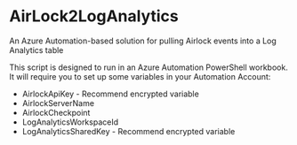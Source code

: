 # AirLock2LogAnalytics
An Azure Automation-based solution for pulling Airlock events into a Log Analytics table

This script is designed to run in an Azure Automation PowerShell workbook. It will require you to set up some variables in your Automation Account:
* AirlockApiKey - Recommend encrypted variable
* AirlockServerName
* AirlockCheckpoint
* LogAnalyticsWorkspaceId
* LogAnalyticsSharedKey - Recommend encrypted variable
